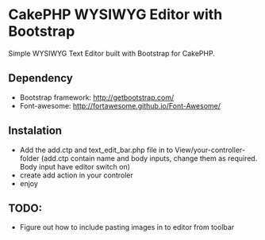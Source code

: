 CakePHP WYSIWYG Editor with Bootstrap
=====================================

Simple WYSIWYG Text Editor built with Bootstrap for CakePHP.


## Dependency
* Bootstrap framework: http://getbootstrap.com/
* Font-awesome: http://fortawesome.github.io/Font-Awesome/


## Instalation
* Add the add.ctp and text_edit_bar.php file in to View/your-controller-folder (add.ctp contain name and body inputs, change them as required. Body  input have editor switch on)
* create add action in your controler
* enjoy



## TODO:
* Figure out how to include pasting images in to editor from toolbar


